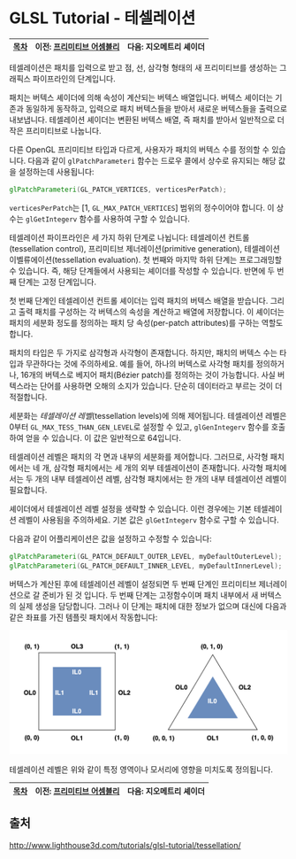# GLSL Tutorial - 테셀레이션

| [목차](../README.md) | 이전: [프리미티브 어셈블리](../03_primitive_assembly/03_primitive_assembly.md) | 다음: 지오메트리 셰이더 |
| :------------------- | -----------------------------------------------------------------------------: | ----------------------: |

테셀레이션은 패치를 입력으로 받고 점, 선, 삼각형 형태의 새 프리미티브를 생성하는 그래픽스 파이프라인의 단계입니다.

패치는 버텍스 셰이더에 의해 속성이 계산되는 버텍스 배열입니다. 버텍스 셰이더는 기존과 동일하게 동작하고, 입력으로 패치 버텍스들을 받아서 새로운 버텍스들을 출력으로 내보냅니다. 테셀레이션 셰이더는 변환된 버텍스 배열, 즉 패치를 받아서 일반적으로 더 작은 프리미티브로 나눕니다.

다른 OpenGL 프리미티브 타입과 다르게, 사용자가 패치의 버텍스 수를 정의할 수 있습니다.
다음과 같이 `glPatchParameteri` 함수는 드로우 콜에서 상수로 유지되는 해당 값을 설정하는데 사용됩니다:

```glsl
glPatchParameteri(GL_PATCH_VERTICES, verticesPerPatch);
```

`verticesPerPatch`는 [1, `GL_MAX_PATCH_VERTICES`] 범위의 정수이어야 합니다. 이 상수는 `glGetIntegerv` 함수를 사용하여 구할 수 있습니다.

테셀레이션 파이프라인은 세 가지 하위 단계로 나뉩니다: 테셀레이션 컨트롤(tessellation control), 프리미티브 제너레이션(primitive generation), 테셀레이션 이벨류에이션(tessellation evaluation). 첫 번째와 마지막 하위 단계는 프로그래밍할 수 있습니다. 즉, 해당 단계들에서 사용되는 셰이더를 작성할 수 있습니다. 반면에 두 번째 단계는 고정 단계입니다.

첫 번째 단계인 테셀레이션 컨트롤 셰이더는 입력 패치의 버텍스 배열을 받습니다. 그리고 출력 패치를 구성하는 각 버텍스의 속성을 계산하고 배열에 저장합니다. 이 셰이더는 패치의 세분화 정도를 정의하는 패치 당 속성(per-patch attributes)를 구하는 역할도 합니다.

패치의 타입은 두 가지로 삼각형과 사각형이 존재합니다. 하지만, 패치의 버텍스 수는 타입과 무관하다는 것에 주의하세요. 예를 들어, 하나의 버텍스로 사각형 패치를 정의하거나, 16개의 버텍스로 베지어 패치(Bézier patch)를 정의하는 것이 가능합니다. 사실 버텍스라는 단어를 사용하면 오해의 소지가 있습니다. 단순히 데이터라고 부르는 것이 더 적절합니다.

세분화는 _테셀레이션 레벨_(tessellation levels)에 의해 제어됩니다. 테셀레이션 레벨은 0부터 `GL_MAX_TESS_THAN_GEN_LEVEL`로 설정할 수 있고, `glGenIntegerv` 함수를 호출하여 얻을 수 있습니다. 이 값은 일반적으로 64입니다.

테셀레이션 레벨은 패치의 각 면과 내부의 세분화를 제어합니다. 그러므로, 사각형 패치에서는 네 개, 삼각형 패치에서는 세 개의 외부 테셀레이션이 존재합니다. 사각형 패치에서는 두 개의 내부 테셀레이션 레벨, 삼각형 패치에서는 한 개의 내부 테셀레이션 레벨이 필요합니다.

셰이더에서 테셀레이션 레벨 설정을 생략할 수 있습니다. 이런 경우에는 기본 테셀레이션 레벨이 사용됨을 주의하세요. 기본 값은 `glGetIntegerv` 함수로 구할 수 있습니다.

다음과 같이 어플리케이션은 값을 설정하고 수정할 수 있습니다:

```glsl
glPatchParameteri(GL_PATCH_DEFAULT_OUTER_LEVEL, myDefaultOuterLevel);
glPatchParameteri(GL_PATCH_DEFAULT_INNER_LEVEL, myDefaultInnerLevel);
```

버텍스가 계산된 후에 테셀레이션 레벨이 설정되면 두 번째 단계인 프리미티브 제너레이션으로 갈 준비가 된 것 입니다. 두 번째 단계는 고정함수이며 패치 내부에서 새 버텍스의 실제 생성을 담당합니다. 그러나 이 단계는 패치에 대한 정보가 없으며 대신에 다음과 같은 좌표를 가진 템플릿 패치에서 작동합니다:

<p align="center"><img src="../images/04_tessellation/04_tessellation.png"></p>

테셀레이션 레벨은 위와 같이 특정 영역이나 모서리에 영향을 미치도록 정의됩니다.

| [목차](../README.md) | 이전: [프리미티브 어셈블리](../03_primitive_assembly/03_primitive_assembly.md) | 다음: 지오메트리 셰이더 |
| :------------------- | -----------------------------------------------------------------------------: | ----------------------: |

## 출처

http://www.lighthouse3d.com/tutorials/glsl-tutorial/tessellation/
